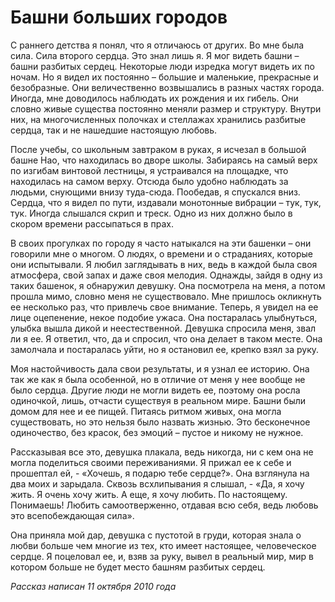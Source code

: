 # Башни больших городов

С раннего детства я понял, что я отличаюсь от других. Во мне была сила. Сила второго сердца. Это знал лишь я. Я мог видеть башни – башни разбитых сердец. Некоторые люди изредка могут видеть их по ночам.  Но я видел их постоянно – большие и маленькие, прекрасные и безобразные. Они величественно возвышались в разных частях города. Иногда, мне доводилось наблюдать их рождения и их гибель. Они словно живые существа постоянно меняли размер и структуру. Внутри них, на многочисленных полочках и стеллажах хранились разбитые сердца, так и не нашедшие настоящую любовь.  

После учебы, со школьным завтраком в руках, я исчезал в большой башне Нао, что находилась во дворе школы. Забираясь на самый верх по изгибам винтовой лестницы, я устраивался на площадке, что находилась на самом верху. Отсюда было удобно наблюдать за людьми, снующими внизу туда-сюда. Пообедав, я спускался вниз. Сердца, что я видел по пути, издавали монотонные вибрации – тук, тук, тук. Иногда слышался скрип и треск. Одно из них должно  было в скором времени рассыпаться в прах. 

В своих прогулках по городу я часто натыкался на эти башенки – они говорили мне о многом. О людях, о времени и о страданиях, которые они испытывали. Я любил заглядывать в них, ведь в каждой была своя атмосфера, свой запах и даже своя мелодия. Однажды, зайдя в одну из таких башенок, я обнаружил девушку. Она посмотрела на меня, а потом прошла мимо, словно меня не существовало. Мне пришлось окликнуть ее несколько раз, что привлечь свое внимание. Теперь, я увидел на ее лице оцепенение, некое подобие ужаса. Она постаралась улыбнуться, улыбка вышла дикой и неестественной. Девушка спросила меня, звал ли я ее. Я ответил, что, да и спросил, что она делает в таком месте. Она замолчала и постаралась уйти, но я остановил ее, крепко взял за руку.  

Моя настойчивость дала свои результаты, и я узнал ее историю. Она так же как я была особенной, но в отличие от меня у нее вообще не было сердца. Другие люди не могли видеть ее, поэтому она росла одиночкой, лишь, отчасти существуя в реальном мире. Башни были домом для нее и ее пищей. Питаясь ритмом живых, она могла существовать, но это нельзя было назвать жизнью. Это бесконечное одиночество, без красок, без эмоций – пустое и никому не нужное.  

Рассказывая все это, девушка плакала, ведь никогда, ни с кем она не могла поделиться своими переживаниями. Я прижал ее к себе и прошептал ей, - «Хочешь, я подарю тебе сердце?». Она взглянула на два моих и зарыдала. Сквозь всхлипывания я слышал, - «Да, я хочу жить. Я очень хочу жить. А еще, я хочу любить. По настоящему. Понимаешь! Любить самоотверженно, отдавая всю себя, ведь любовь это всепобеждающая сила».  

Она приняла мой дар, девушка с пустотой в груди, которая знала о любви больше чем многие из тех, кто имеет настоящее, человеческое сердце. Я поцеловал ее, и, взяв за руку, вывел в реальный мир, мир в котором больше не будет место башням разбитых сердец. 

_Рассказ написан 11 октября 2010 года_